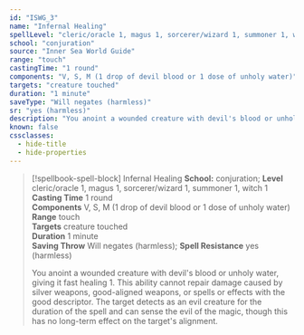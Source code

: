 ```yaml
---
id: "ISWG_3"
name: "Infernal Healing"
spellLevel: "cleric/oracle 1, magus 1, sorcerer/wizard 1, summoner 1, witch 1"
school: "conjuration"
source: "Inner Sea World Guide"
range: "touch"
castingTime: "1 round"
components: "V, S, M (1 drop of devil blood or 1 dose of unholy water)"
targets: "creature touched"
duration: "1 minute"
saveType: "Will negates (harmless)"
sr: "yes (harmless)"
description: "You anoint a wounded creature with devil's blood or unholy water, giving it fast healing 1. This ability cannot repair damage caused by silver weapons, good-aligned weapons, or spells or effects with the good descriptor. The target detects as an evil creature for the duration of the spell and can sense the evil of the magic, though this has no long-term effect on the target's alignment."
known: false
cssclasses:
  - hide-title
  - hide-properties
---
```


> [!spellbook-spell-block] Infernal Healing
> **School:** conjuration; **Level** cleric/oracle 1, magus 1, sorcerer/wizard 1, summoner 1, witch 1
> **Casting Time** 1 round  
> **Components** V, S, M (1 drop of devil blood or 1 dose of unholy water)  
> **Range** touch  
> **Targets** creature touched  
> **Duration** 1 minute  
> **Saving Throw** Will negates (harmless); **Spell Resistance** yes (harmless)
> 
> You anoint a wounded creature with devil's blood or unholy water, giving it fast healing 1. This ability cannot repair damage caused by silver weapons, good-aligned weapons, or spells or effects with the good descriptor. The target detects as an evil creature for the duration of the spell and can sense the evil of the magic, though this has no long-term effect on the target's alignment.